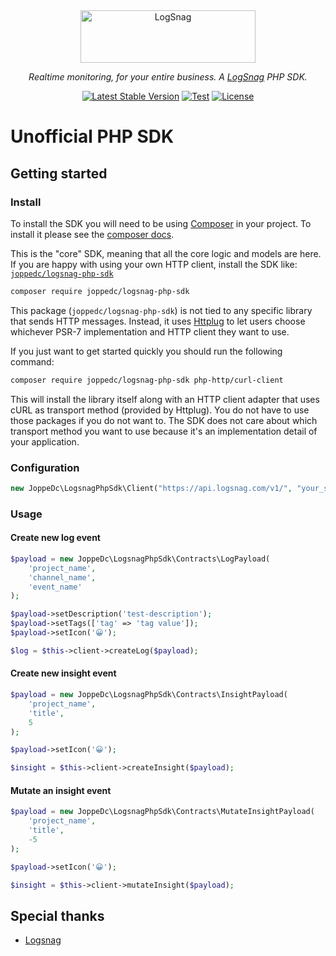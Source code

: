 <div align="center">
  <a href="https://logsnag.com/?utm_source=github/joppedc-logsnag-php-sdk&utm_medium=logo" target="_blank">
    <img src="https://logsnag.com/_next/static/media/logo-text.c9e33f2c.svg" alt="LogSnag" width="280" height="84">
  </a>
<p><i>Realtime monitoring, for your entire business. A <a href="https://logsnag.com/?utm_source=github/joppedc-logsnag-php-sdk&utm_medium=logo" target="_blank">LogSnag</a> PHP SDK. </i></p>
</div>

<p align="center">
  <a href="https://packagist.org/packages/joppedc/logsnag-php-sdk"><img src="https://img.shields.io/packagist/v/joppedc/logsnag-php-sdk" alt="Latest Stable Version"></a>
  <a href="https://github.com/JoppeDC/LogSnag-PHP-SDK/actions"><img src="https://github.com/JoppeDC/LogSnag-PHP-SDK/workflows/CI/badge.svg" alt="Test"></a>
  <a href="https://github.com/JoppeDC/LogSnag-PHP-SDK/blob/main/LICENSE"><img src="https://img.shields.io/badge/license-MIT-informational" alt="License"></a>
</p>

# Unofficial PHP SDK

## Getting started

### Install

To install the SDK you will need to be using [Composer]([https://getcomposer.org/)
in your project. To install it please see the [composer docs](https://getcomposer.org/download/).

This is the "core" SDK, meaning that all the core logic and models are here.
If you are happy with using your own HTTP client, install the SDK
like: [`joppedc/logsnag-php-sdk`](https://github.com/JoppeDC/LogSnag-PHP-SDK)

```bash
composer require joppedc/logsnag-php-sdk
```

This package (`joppedc/logsnag-php-sdk`) is not tied to any specific library that sends HTTP messages. Instead,
it uses [Httplug](https://github.com/php-http/httplug) to let users choose whichever
PSR-7 implementation and HTTP client they want to use.

If you just want to get started quickly you should run the following command:

```bash
composer require joppedc/logsnag-php-sdk php-http/curl-client
```

This will install the library itself along with an HTTP client adapter that uses
cURL as transport method (provided by Httplug). You do not have to use those
packages if you do not want to. The SDK does not care about which transport method
you want to use because it's an implementation detail of your application.

### Configuration

```php
new JoppeDc\LogsnagPhpSdk\Client("https://api.logsnag.com/v1/", "your_secret_key");
```

### Usage


#### Create new log event

```php
$payload = new JoppeDc\LogsnagPhpSdk\Contracts\LogPayload(
    'project_name',
    'channel_name',
    'event_name'
);

$payload->setDescription('test-description');
$payload->setTags(['tag' => 'tag value']);
$payload->setIcon('😀');

$log = $this->client->createLog($payload);
```

#### Create new insight event

```php
$payload = new JoppeDc\LogsnagPhpSdk\Contracts\InsightPayload(
    'project_name',
    'title',
    5
);

$payload->setIcon('😀');

$insight = $this->client->createInsight($payload);
```

#### Mutate an insight event

```php
$payload = new JoppeDc\LogsnagPhpSdk\Contracts\MutateInsightPayload(
    'project_name',
    'title',
    -5
);

$payload->setIcon('😀');

$insight = $this->client->mutateInsight($payload);
```

## Special thanks

- [Logsnag](https://docs.logsnag.com)
